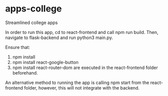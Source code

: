 # apps-college
Streamlined college apps

In order to run this app, cd to react-frontend and call npm run build.
Then, navigate to flask-backend and run python3 main.py.

Ensure that:
1. npm install 
2. npm install react-google-button 
3. npm install react-router-dom 
are executed in the react-frontend folder beforehand. 

An alternative method to running the app is calling npm start from the react-frontend folder, however, this will not integrate with the backend.
